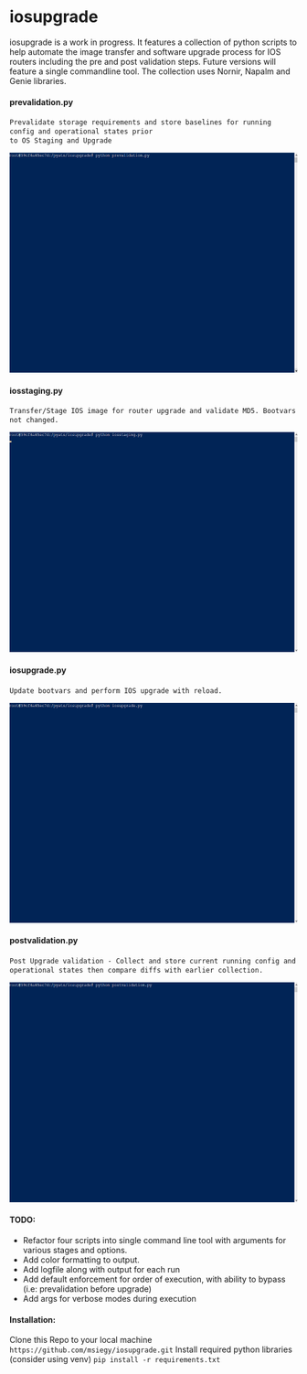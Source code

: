 # iosupgrade
iosupgrade is a work in progress. It features a collection of python scripts to help automate the image transfer and software upgrade process for IOS routers including the pre and post validation steps. Future versions will feature a single commandline tool.
The collection uses Nornir, Napalm and Genie libraries.

#### prevalidation.py
    Prevalidate storage requirements and store baselines for running config and operational states prior
    to OS Staging and Upgrade

   <img src=gifs/prevalidation.gif width="615" height="385">
    
#### iosstaging.py
    Transfer/Stage IOS image for router upgrade and validate MD5. Bootvars not changed.
    
   <img src=gifs/iosstaging.gif width="615" height="385">
    
#### iosupgrade.py
    Update bootvars and perform IOS upgrade with reload.
    
   <img src=gifs/iosupgrade.gif width="615" height="385">
    
#### postvalidation.py
    Post Upgrade validation - Collect and store current running config and operational states then compare diffs with earlier collection.
  
  <img src=gifs/postvalidation.gif width="615" height="385">


#### TODO:
- Refactor four scripts into single command line tool with arguments for various stages and options.
- Add color formatting to output.
- Add logfile along with output for each run
- Add default enforcement for order of execution, with ability to bypass (i.e: prevalidation before upgrade)
- Add args for verbose modes during execution

#### Installation:
Clone this Repo to your local machine `https://github.com/msiegy/iosupgrade.git`
Install required python libraries (consider using venv) `pip install -r requirements.txt`

